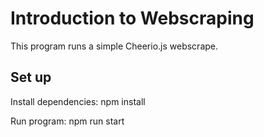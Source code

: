 # Introduction to Webscraping

This program runs a simple Cheerio.js webscrape. 

## Set up

Install dependencies: npm install 

Run program: npm run start
